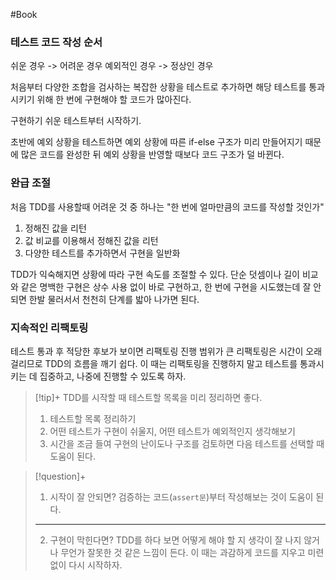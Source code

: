 #Book

### 테스트 코드 작성 순서
쉬운 경우 -> 어려운 경우
예외적인 경우 -> 정상인 경우

처음부터 다양한 조합을 검사하는 복잡한 상황을 테스트로 추가하면 해당 테스트를 통과시키기 위해 한 번에 구현해야 할 코드가 많아진다.

구현하기 쉬운 테스트부터 시작하기.

초반에 예외 상황을 테스트하면 예외 상황에 따른 if-else 구조가 미리 만들어지기 때문에 많은 코드를 완성한 뒤 예외 상황을 반영할 때보다 코드 구조가 덜 바뀐다.

### 완급 조절
처음 TDD를 사용할때 어려운 것 중 하나는 "한 번에 얼마만큼의 코드를 작성할 것인가"
1. 정해진 값을 리턴
2. 값 비교를 이용해서 정해진 값을 리턴
3. 다양한 테스트를 추가하면서 구현을 일반화

TDD가 익숙해지면 상황에 따라 구현 속도를 조절할 수 있다. 단순 덧셈이나 길이 비교와 같은 명백한 구현은 상수 사용 없이 바로 구현하고, 한 번에 구현을 시도했는데 잘 안되면 한발 물러서서 천천히 단계를 밟아 나가면 된다.

### 지속적인 리팩토링
테스트 통과 후 적당한 후보가 보이면 리팩토링 진행
범위가 큰 리팩토링은 시간이 오래 걸리므로 TDD의 흐름을 깨기 쉽다. 이 때는 리팩토링을 진행하지 말고 테스트를 통과시키는 데 집중하고, 나중에 진행할 수 있도록 하자.

> [!tip]+ 
> TDD를 시작할 때 테스트할 목록을 미리 정리하면 좋다.
> 
> 1. 테스트할 목록 정리하기
> 2. 어떤 테스트가 구현이 쉬울지, 어떤 테스트가 예외적인지 생각해보기
> 3. 시간을 조금 들여 구현의 난이도나 구조를 검토하면 다음 테스트를 선택할 때 도움이 된다.

> [!question]+ 
> 1. 시작이 잘 안되면?
> 검증하는 코드(`assert문`)부터 작성해보는 것이 도움이 된다.
> 
> ---
> 
> 2. 구현이 막힌다면?
> TDD를 하다 보면 어떻게 해야 할 지 생각이 잘 나지 않거나 무언가 잘못한 것 같은 느낌이 든다. 이 때는 과감하게 코드를 지우고 미련 없이 다시 시작하자.